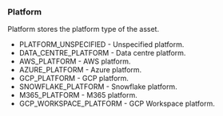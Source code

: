 ### Platform
Platform stores the platform type of the asset.

- PLATFORM_UNSPECIFIED - Unspecified platform.
- DATA_CENTRE_PLATFORM - Data centre platform.
- AWS_PLATFORM - AWS platform.
- AZURE_PLATFORM - Azure platform.
- GCP_PLATFORM - GCP platform.
- SNOWFLAKE_PLATFORM - Snowflake platform.
- M365_PLATFORM - M365 platform.
- GCP_WORKSPACE_PLATFORM - GCP Workspace platform.
